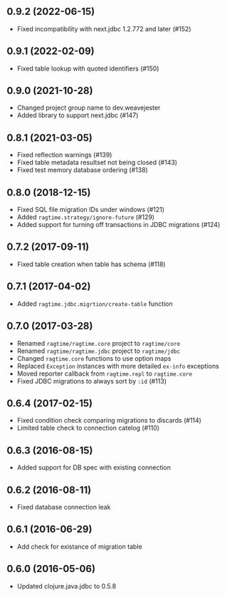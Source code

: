 ## 0.9.2 (2022-06-15)

* Fixed incompatibility with next.jdbc 1.2.772 and later (#152)

## 0.9.1 (2022-02-09)

* Fixed table lookup with quoted identifiers (#150)

## 0.9.0 (2021-10-28)

* Changed project group name to dev.weavejester
* Added library to support next.jdbc (#147)

## 0.8.1 (2021-03-05)

* Fixed reflection warnings (#139)
* Fixed table metadata resultset not being closed (#143)
* Fixed test memory database ordering (#138)

## 0.8.0 (2018-12-15)

* Fixed SQL file migration IDs under windows (#121)
* Added `ragtime.strategy/ignore-future` (#129)
* Added support for turning off transactions in JDBC migrations (#124)

## 0.7.2 (2017-09-11)

* Fixed table creation when table has schema (#118)

## 0.7.1 (2017-04-02)

* Added `ragtime.jdbc.migrtion/create-table` function

## 0.7.0 (2017-03-28)

* Renamed `ragtime/ragtime.core` project to `ragtime/core`
* Renamed `ragtime/ragtime.jdbc` project to `ragtime/jdbc`
* Changed `ragtime.core` functions to use option maps
* Replaced `Exception` instances with more detailed `ex-info` exceptions
* Moved reporter callback from `ragtime.repl` to `ragtime.core`
* Fixed JDBC migrations to always sort by `:id` (#113)

## 0.6.4 (2017-02-15)

* Fixed condition check comparing migrations to discards (#114)
* Limited table check to connection catelog (#110)

## 0.6.3 (2016-08-15)

* Added support for DB spec with existing connection

## 0.6.2 (2016-08-11)

* Fixed database connection leak

## 0.6.1 (2016-06-29)

* Add check for existance of migration table

## 0.6.0 (2016-05-06)

* Updated clojure.java.jdbc to 0.5.8
